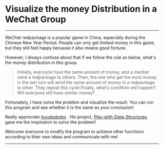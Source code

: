 # Visualize the money Distribution in a WeChat Group
---

WeChat redpackage is a popular game in China, especially during the Chinese New Year Period. People can only get limited money in this game, but they still feel happy because it also means good fortune.</br>

However, I always confuse about that if we follow the rule as below, what's the money distribution in this gruop. 
>Initially, everyone have the same amount of money, and a menber send a redpackage to others. Then, the one who get the most money in the last turn will send the same amount of money in a redpackage to other. They repeat this cycle.Finally, what's condition will happen? Will everyone still have similar money?

Fortunately, I have solve the problem and visualize the result. You can run this program and see whether it is the same as your conclusion! </br>

Really appreciate <a href="https://github.com/liuyubobobo" target="_blank">liuyubobobo</a> . His project, <a href="https://github.com/liuyubobobo/Play-with-Data-Structures" target="_blank">Play-with-Data-Structures</a>, gave me the inspiration to solve the problem!<br>

Welcome everyone to modify the program to achieve other functions according to their own ideas and communicate with me!

---



